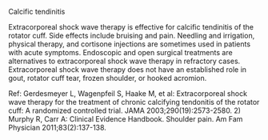 Calcific tendinitis

Extracorporeal shock wave therapy is effective for calcific tendinitis of the rotator cuff. Side effects include bruising and pain. Needling and irrigation, physical therapy, and cortisone injections are sometimes used in patients with acute symptoms. Endoscopic and open surgical treatments are alternatives to extracorporeal shock wave therapy in refractory cases. Extracorporeal shock wave therapy does not have an established role in gout, rotator cuff tear, frozen shoulder, or hooked acromion.

Ref:  Gerdesmeyer L, Wagenpfeil S, Haake M, et al: Extracorporeal shock wave therapy for the treatment of chronic calcifying
tendonitis of the rotator cuff: A randomized controlled trial. JAMA 2003;290(19):2573-2580.  2) Murphy R, Carr A:
Clinical Evidence Handbook. Shoulder pain. Am Fam Physician 2011;83(2):137-138.